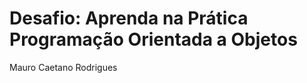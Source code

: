 <h1> Desafio: Aprenda na Prática Programação Orientada a Objetos</h1>

<p> Mauro Caetano Rodrigues </p>
